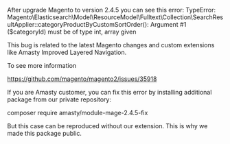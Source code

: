 After upgrade Magento to version 2.4.5 you can see this error:
TypeError: Magento\Elasticsearch\Model\ResourceModel\Fulltext\Collection\SearchResultApplier::categoryProductByCustomSortOrder(): Argument #1 ($categoryId) must be of type int, array given


This bug is related to the latest Magento changes and custom extensions like Amasty Improved Layered Navigation.

To see more information

https://github.com/magento/magento2/issues/35918


If you are Amasty customer, you can fix this error by installing additional package from our private repository:

composer require amasty/module-mage-2.4.5-fix


But this case can be reproduced without our extension. This is why we made this package public.
